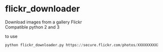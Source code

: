 flickr_downloader
=================

Download images from a gallery Flickr  
Compatible python 2 and 3
  
to use  
```python
python flickr_downloader.py https://secure.flickr.com/photos/XXXXXXXXXXXXX/ ...
```
